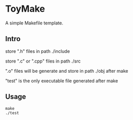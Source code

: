 # ToyMake
A simple Makefile template.

## Intro
store ".h" files in path ./include

store ".c" or ".cpp" files in path ./src

".o" files will be generate and store in path ./obj after make

"test" is the only executable file generated after make

## Usage
```
make
./test
```
